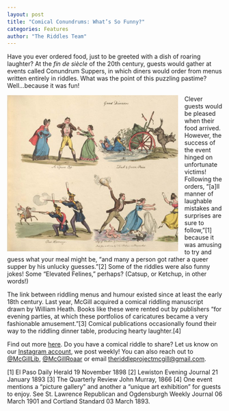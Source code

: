 ```yaml
---
layout: post
title: "Comical Conundrums: What’s So Funny?"
categories: Features
author: "The Riddles Team"
---
```


Have you ever ordered food, just to be greeted with a dish of roaring laughter? At the *fin de siècle* of the 20th century, guests would gather at events called Conundrum Suppers, in which diners would order from menus written entirely in riddles. What was the point of this puzzling pastime? Well…because it was fun!

<div>
    <img
        src = "/assets/images/humour.jpg"
        alt = "humour"
        style = "width: 400px; float:left; padding-right: 15px">
</div>

Clever guests would be pleased when their food arrived. However, the success of the event hinged on unfortunate victims! Following the orders, “[a]ll manner of laughable mistakes and surprises are sure to follow,”[1] because it was amusing to try and guess what your meal might be, “and many a person got rather a queer supper by his unlucky guesses.”[2] Some of the riddles were also funny jokes! Some “Elevated Felines,” perhaps? (Catsup, or Ketchup, in other words!)

The link between riddling menus and humour existed since at least the early 18th century. Last year, McGill acquired a comical riddling manuscript drawn by William Heath. Books like these were rented out by publishers “for evening parties, at which these portfolios of caricatures became a very fashionable amusement.”[3] Comical publications occasionally found their way to the riddling dinner table, producing hearty laughter.[4]

Find out more [here](https://riddleproject.github.io/). Do you have a comical riddle to share? Let us know on our [Instagram account](https://www.instagram.com/riddles_in_time/?hl=en), we post weekly! You can also reach out to [@McGillLib](https://twitter.com/McGillLib), [@McGillRoaar](https://twitter.com/McGill_ROAAr) or email theriddleprojectmcgill@gmail.com.  

[1] El Paso Daily Herald 19 November 1898
[2] Lewiston Evening Journal 21 January 1893
[3] The Quarterly Review John Murray, 1866
[4] One event mentions a “picture gallery” and another a “unique art exhibition” for guests to enjoy. See St. Lawrence Republican and Ogdensburgh Weekly Journal 06 March 1901 and Cortland Standard 03 March 1893.
